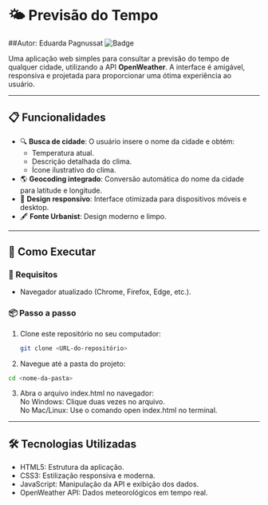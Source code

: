 
# 🌤 Previsão do Tempo
##Autor: Eduarda Pagnussat
![Badge](https://img.shields.io/badge/Status-Finalizado-brightgreen)

Uma aplicação web simples para consultar a previsão do tempo de qualquer cidade, utilizando a API **OpenWeather**. A interface é amigável, responsiva e projetada para proporcionar uma ótima experiência ao usuário.

---

## 📋 Funcionalidades

- 🔍 **Busca de cidade**: O usuário insere o nome da cidade e obtém:
  - Temperatura atual.
  - Descrição detalhada do clima.
  - Ícone ilustrativo do clima.
- 🌎 **Geocoding integrado**: Conversão automática do nome da cidade para latitude e longitude.
- 🎨 **Design responsivo**: Interface otimizada para dispositivos móveis e desktop.
- 🖋 **Fonte Urbanist**: Design moderno e limpo.

---

## 🚀 Como Executar

### 🔧 Requisitos
- Navegador atualizado (Chrome, Firefox, Edge, etc.).

### 📦 Passo a passo
1. Clone este repositório no seu computador:
   ```bash
   git clone <URL-do-repositório>

2. Navegue até a pasta do projeto:
  ```bash
  cd <nome-da-pasta>
```
3. Abra o arquivo index.html no navegador:<br>
No Windows: Clique duas vezes no arquivo.<br>
No Mac/Linux: Use o comando open index.html no terminal.

---

## 🛠 Tecnologias Utilizadas
- HTML5: Estrutura da aplicação.
- CSS3: Estilização responsiva e moderna.
- JavaScript: Manipulação da API e exibição dos dados.
- OpenWeather API: Dados meteorológicos em tempo real.
